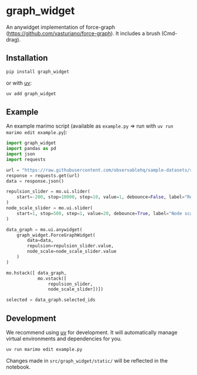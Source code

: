 # graph_widget
An anywidget implementation of force-graph (https://github.com/vasturiano/force-graph). It includes a brush (Cmd-drag).


## Installation

```sh
pip install graph_widget
```

or with [uv](https://github.com/astral-sh/uv):

```sh
uv add graph_widget
```

## Example
An example marimo script (available as `example.py` => run with `uv run marimo edit example.py`):

```python
import graph_widget
import pandas as pd
import json
import requests

url = "https://raw.githubusercontent.com/observablehq/sample-datasets/refs/heads/main/miserables.json"
response = requests.get(url)
data = response.json()

repulsion_slider = mo.ui.slider(
    start=-200, stop=10000, step=10, value=1, debounce=False, label="Repulsion"
)
node_scale_slider = mo.ui.slider(
    start=1, stop=500, step=1, value=20, debounce=True, label="Node scale"
)

data_graph = mo.ui.anywidget(
    graph_widget.ForceGraphWidget(
        data=data,
        repulsion=repulsion_slider.value,
        node_scale=node_scale_slider.value
    )
)

mo.hstack([ data_graph,
            mo.vstack([
                repulsion_slider,
                node_scale_slider])])

selected = data_graph.selected_ids
```

## Development

We recommend using [uv](https://github.com/astral-sh/uv) for development.
It will automatically manage virtual environments and dependencies for you.

```sh
uv run marimo edit example.py
```

Changes made in `src/graph_widget/static/` will be reflected in the notebook.
